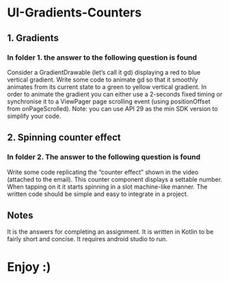 # UI-Gradients-Counters
## 1. Gradients
### In folder 1. the answer to the following question is found
Consider a ​GradientDrawable (let’s call it gd) displaying a red to blue vertical gradient. Write some code to animate gd so that it smoothly animates from its current state to a green to yellow vertical gradient. In order to animate the gradient you can either use a 2-seconds fixed timing or synchronise it to a ViewPager page scrolling event (using ​positionOffset​ ​from ​onPageScrolled​).
Note: ​you can use API 29 as the min SDK version to simplify your code.

## 2. Spinning counter effect
### In folder 2. The answer to the following question is found 
​Write some code replicating the “counter effect” shown in the video (attached to the email). This counter component displays a settable number. When tapping on it it starts spinning in a slot machine-like manner. The written code should be simple and easy to integrate in a project.

## Notes
It is the answers for completing an assignment. It is written in Kotlin to be fairly short and concise. It requires android studio to run.

# Enjoy :) 
